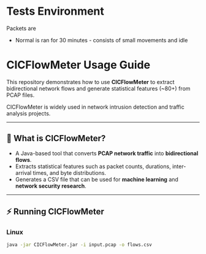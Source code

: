 # Tests Environment
Packets are 


- Normal is ran for 30 minutes - consists of small movements and idle

# CICFlowMeter Usage Guide

This repository demonstrates how to use **CICFlowMeter** to extract bidirectional network flows and generate statistical features (~80+) from PCAP files.  

CICFlowMeter is widely used in network intrusion detection and traffic analysis projects.

---

## 📌 What is CICFlowMeter?
- A Java-based tool that converts **PCAP network traffic** into **bidirectional flows**.  
- Extracts statistical features such as packet counts, durations, inter-arrival times, and byte distributions.  
- Generates a CSV file that can be used for **machine learning** and **network security research**.

---

## ⚡ Running CICFlowMeter

### Linux
```bash
java -jar CICFlowMeter.jar -i input.pcap -o flows.csv
